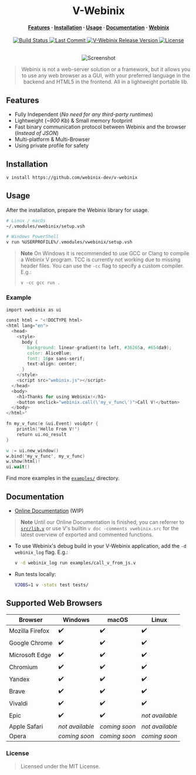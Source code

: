 <div align="center">

# V-Webinix

<h4 align="center">
  <a href="#features">Features</a>
  ·
  <a href="#installation">Installation</a>
  ·
  <a href="#usage">Usage</a>
  ·
  <a href="#documentation">Documentation</a>
  ·
  <a href="https://github.com/webinix-dev/webinix">Webinix</a>
</h4>

<div>
  <a href="https://github.com/webinix-dev/v-webinix/actions?query=branch%3Amain">
    <img
      alt="Build Status"
      src="https://img.shields.io/github/actions/workflow/status/webinix-dev/v-webinix/ci.yml?branch=main&style=for-the-badge&logo=V&labelColor=414868&logoColor=C0CAF5"
    >
  </a>
  <a href="https://github.com/webinix-dev/v-webinix/pulse">
    <img
      alt="Last Commit"
      src="https://img.shields.io/github/last-commit/webinix-dev/v-webinix?style=for-the-badge&logo=github&logoColor=C0CAF5&labelColor=414868"
    />
  </a>
  <a href="https://github.com/webinix-dev/v-webinix/releases/latest">
    <img
      alt="V-Webinix Release Version"
      src="https://img.shields.io/github/v/release/webinix-dev/v-webinix?style=for-the-badge&logo=webtrees&logoColor=C0CAF5&labelColor=414868&color=7664C6"
    >
  </a>
  <a href="https://github.com/webinix-dev/v-webinix/blob/main/LICENSE">
    <img
      alt="License"
      src="https://img.shields.io/github/license/webinix-dev/v-webinix?style=for-the-badge&amp&logo=opensourcehardware&label=License&logoColor=C0CAF5&labelColor=414868&color=8c73cc"
    >
  </a>
</div>

<br>

![Screenshot](https://github.com/webinix-dev/webinix/assets/34311583/57992ef1-4f7f-4d60-8045-7b07df4088c6)

> Webinix is not a web-server solution or a framework, but it allows you to use any web browser as a GUI, with your preferred language in the backend and HTML5 in the frontend. All in a lightweight portable lib.

</div>

## Features

- Fully Independent (*No need for any third-party runtimes*)
- Lightweight (*~900 Kb*) & Small memory footprint
- Fast binary communication protocol between Webinix and the browser (*Instead of JSON*)
- Multi-platform & Multi-Browser
- Using private profile for safety

## Installation

```sh
v install https://github.com/webinix-dev/v-webinix
```

## Usage

After the installation, prepare the Webinix library for usage.

```sh
# Linux / macOs
~/.vmodules/vwebinix/setup.vsh

# Windows PowerShell
v run %USERPROFILE%/.vmodules/vwebinix/setup.vsh
```

> **Note**
> On Windows it is recommended to use GCC or Clang to compile a Webinix V program. TCC is currently not working due to missing header files.
> You can use the `-cc` flag to specify a custom compiler. E.g.:
>
> ```
> v -cc gcc run .
> ```

### Example

```v
import vwebinix as ui

const html = '<!DOCTYPE html>
<html lang="en">
  <head>
    <style>
      body {
        background: linear-gradient(to left, #36265a, #654da9);
        color: AliceBlue;
        font: 16px sans-serif;
        text-align: center;
      }
    </style>
    <script src="webinix.js"></script>
  </head>
  <body>
    <h1>Thanks for using Webinix!</h1>
    <button onclick="webinix.call(\'my_v_func\')">Call V!</button>
  </body>
</html>'

fn my_v_func(e &ui.Event) voidptr {
	println('Hello From V!')
	return ui.no_result
}

w := ui.new_window()
w.bind('my_v_func', my_v_func)
w.show(html)!
ui.wait()
```

Find more examples in the [`examples/`](https://github.com/webinix-dev/v-webinix/tree/main/examples) directory.

## Documentation

- [Online Documentation](https://webinix.me/docs/#/v) (WIP)

> **Note**
> Until our Online Documentation is finished, you can referrer to [`src/lib.v`](https://github.com/webinix-dev/v-webinix/tree/main/src/lib.v) or use V's builtin `v doc -comments vwebinix.src` for the latest overview of exported and commented functions.


- To use Webinix's debug build in your V-Webinix application, add the `-d webinix_log` flag. E.g.:

  ```sh
  v -d webinix_log run examples/call_v_from_js.v
  ```

- Run tests locally:

  ```sh
  VJOBS=1 v -stats test tests/
  ```

## Supported Web Browsers

| Browser | Windows | macOS | Linux |
| ------ | ------ | ------ | ------ |
| Mozilla Firefox | ✔️ | ✔️ | ✔️ |
| Google Chrome | ✔️ | ✔️ | ✔️ |
| Microsoft Edge | ✔️ | ✔️ | ✔️ |
| Chromium | ✔️ | ✔️ | ✔️ |
| Yandex | ✔️ | ✔️ | ✔️ |
| Brave | ✔️ | ✔️ | ✔️ |
| Vivaldi | ✔️ | ✔️ | ✔️ |
| Epic | ✔️ | ✔️ | *not available* |
| Apple Safari | *not available* | *coming soon* | *not available* |
| Opera | *coming soon* | *coming soon* | *coming soon* |

### License

> Licensed under the MIT License.
